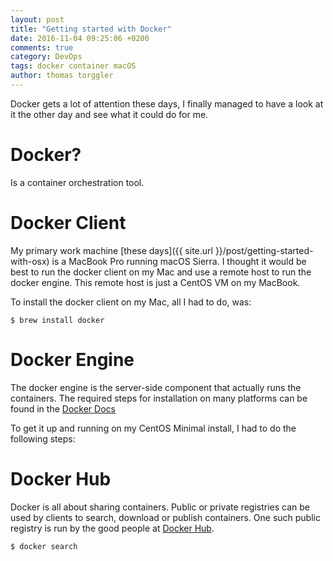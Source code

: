 ```yaml
---
layout: post
title: "Getting started with Docker"
date: 2016-11-04 09:25:06 +0200
comments: true
category: DevOps
tags: docker container macOS
author: thomas torggler
---
```

Docker gets a lot of attention these days, I finally managed to have a look at it the other day and see what it could do for me. 

<!-- more -->

# Docker?
Is a container orchestration tool.

# Docker Client
My primary work machine [these days]({{ site.url }}/post/getting-started-with-osx) is a MacBook Pro running macOS Sierra. I thought it would be best to run the docker client on my Mac and use a remote host to run the docker engine. This remote host is just a CentOS VM on my MacBook. 

To install the docker client on my Mac, all I had to do, was:

```
$ brew install docker
```


# Docker Engine
The docker engine is the server-side component that actually runs the containers. The required steps for installation on many platforms can be found in the [Docker Docs](https://docs.docker.com/engine/installation/)

To get it up and running on my CentOS Minimal install, I had to do the following steps:


# Docker Hub
Docker is all about sharing containers. Public or private registries can be used by clients to search, download or publish containers. One such public registry is run by the good people at [Docker Hub](https://hub.docker.com).

```
$ docker search 
```